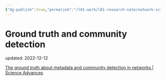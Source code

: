 ```yaml
---
{"dg-publish":true,"permalink":"/l01-work/l01-research-note/network-science/ground-truth-and-community-detection/","dgPassFrontmatter":true}
---
```



# Ground truth and community detection
updated: 2022-12-12

[The ground truth about metadata and community detection in networks | Science Advances](https://www.science.org/doi/10.1126/sciadv.1602548)
